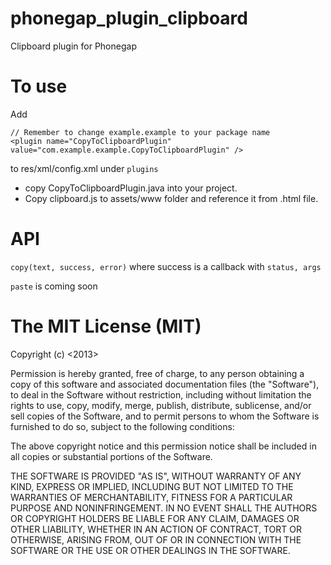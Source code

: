 phonegap_plugin_clipboard
=========================

Clipboard plugin for Phonegap


To use
====

Add
```
// Remember to change example.example to your package name
<plugin name="CopyToClipboardPlugin" value="com.example.example.CopyToClipboardPlugin" />
```  
to res/xml/config.xml under ```plugins```
* copy CopyToClipboardPlugin.java into your project.
* Copy clipboard.js to assets/www folder and reference it from .html file.

API
====

```copy(text, success, error)``` where success is a callback with ```status, args```
  
```paste``` is coming soon



The MIT License (MIT)
=====================
Copyright (c) <2013> <Yungoo Kim>

Permission is hereby granted, free of charge, to any person obtaining a copy of this software and associated documentation files (the "Software"), to deal in the Software without restriction, including without limitation the rights to use, copy, modify, merge, publish, distribute, sublicense, and/or sell copies of the Software, and to permit persons to whom the Software is furnished to do so, subject to the following conditions:

The above copyright notice and this permission notice shall be included in all copies or substantial portions of the Software.

THE SOFTWARE IS PROVIDED "AS IS", WITHOUT WARRANTY OF ANY KIND, EXPRESS OR IMPLIED, INCLUDING BUT NOT LIMITED TO THE WARRANTIES OF MERCHANTABILITY, FITNESS FOR A PARTICULAR PURPOSE AND NONINFRINGEMENT. IN NO EVENT SHALL THE AUTHORS OR COPYRIGHT HOLDERS BE LIABLE FOR ANY CLAIM, DAMAGES OR OTHER LIABILITY, WHETHER IN AN ACTION OF CONTRACT, TORT OR OTHERWISE, ARISING FROM, OUT OF OR IN CONNECTION WITH THE SOFTWARE OR THE USE OR OTHER DEALINGS IN THE SOFTWARE.
